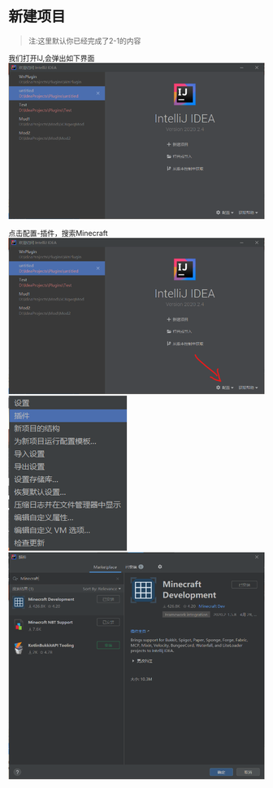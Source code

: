 # 新建项目  
> 注:这里默认你已经完成了2-1的内容  

我们打开IJ,会弹出如下界面
![图片没了qwq](../img/new(1).png)

点击配置-插件，搜索Minecraft
![图片没了qwq](../img/new(2).png)
![图片没了qwq](../img/new(3).png)
![图片没了qwq](../img/new(4).png)